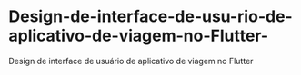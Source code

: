 # Design-de-interface-de-usu-rio-de-aplicativo-de-viagem-no-Flutter-
Design de interface de usuário de aplicativo de viagem no Flutter 
